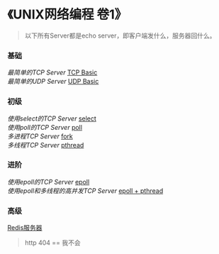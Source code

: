 # 《UNIX网络编程 卷1》
> 以下所有Server都是echo server，即客户端发什么，服务器回什么。
### 基础
*最简单的TCP Server* [TCP Basic](https://github.com/LuciferLau/UNP/tree/master/basic%20server)  
*最简单的UDP Server* [UDP Basic](https://github.com/LuciferLau/UNP/tree/master/udp%20server)  

### 初级
*使用select的TCP Server* [select](https://github.com/LuciferLau/UNP/tree/master/select%20server)  
*使用poll的TCP Server* [poll](https://github.com/LuciferLau/UNP/tree/master/poll%20server)  
*多进程TCP Server* [fork](https://github.com/LuciferLau/UNP/tree/master/pro%20server)  
*多线程TCP Server* [pthread](https://github.com/LuciferLau/UNP/tree/master/thr%20server)  

### 进阶
*使用epoll的TCP Server* [epoll](https://github.com/LuciferLau/UNP/tree/master/epoll%20server)  
*使用epoll和多线程的高并发TCP Server* [epoll + pthread](https://github.com/LuciferLau/UNP/tree/master/eptr%20server)  

### 高级
[Redis服务器]()  
> http 404 == 我不会
